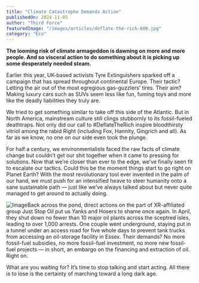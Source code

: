 ```yaml
---
title: "Climate Catastrophe Demands Action"
publishedOn: 2024-11-05
author: "Third Force"
featuredImage: "/images/articles/deflate-the-rich-600.jpg"
category: "Eco"
---
```


**The looming risk of climate armageddon is dawning on more and more people. And so visceral action to do something about it is picking up some desperately needed steam.**

Earlier this year, UK-based activists Tyre Extinguishers sparked off a campaign that has spread throughout continental Europe. Their tactic? Letting the air out of the most egregious gas-guzzlers’ tires. Their aim? Making luxury cars such as SUVs seem less like fun, fuming toys and more like the deadly liabilities they truly are.

We tried to get something similar to take off this side of the Atlantic. But in North America, mainstream culture still clings stubbornly to its fossil-fueled deathtraps. Not only did our call to #DeflateTheRich inspire bloodthirsty vitriol among the rabid Right (including Fox, Hannity, Gingrich and all). As far as we know, no one on our side even took the plunge.

For half a century, we environmentalists faced the raw facts of climate change but couldn’t get our shit together when it came to pressing for solutions. Now that we’re closer than ever to the edge, we’ve finally seen fit to escalate our tactics. Could this be the moment things start to go right on Planet Earth? With the most revolutionary tool ever invented in the palm of our hand, we must push for an intensified heave to steer humanity onto a sane sustainable path — just like we’ve always talked about but never quite managed to get around to actually doing.

![Image](/images/articles/couple-underground-600.jpg)Back across the pond, direct actions on the part of XR-affiliated group Just Stop Oil put us Yanks and Hosers to shame once again. In April, they shut down no fewer than 10 major oil plants across the sceptred isles, leading to over 1,000 arrests. One couple went underground, staying put in a tunnel under an access road for five whole days to prevent tank trucks from accessing an oil-storage facility in Essex. Their demands? No more fossil-fuel subsidies, no more fossil-fuel investment, no more new fossil-fuel projects — in short, an embargo on the financing and extraction of oil. Right on.

What are you waiting for? It’s time to stop talking and start acting. All there is to lose is the certainty of marching toward a long dark age.
